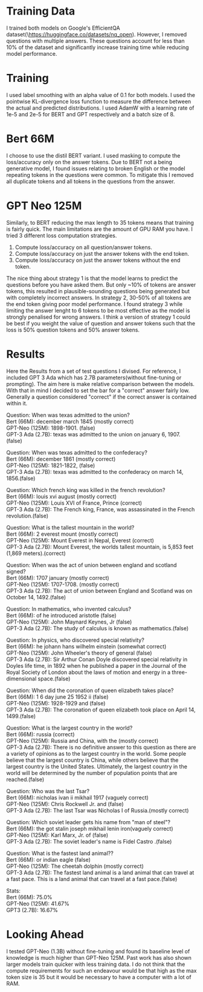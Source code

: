 # Training Data
I trained both models on Google's EfficientQA dataset(\https://huggingface.co/datasets/nq_open). However, I removed questions with multiple answers. These questions account for less than 10% of the dataset and significantly increase training time while reducing model performance.

# Training 
I used label smoothing with an alpha value of 0.1 for both models. I used the pointwise KL-divergence loss function to measure the difference between the actual and predicted distributions. I used AdamW with a learning rate of 1e-5 and 2e-5 for BERT and GPT respectively and a batch size of 8. 

# Bert 66M
I choose to use the distil BERT variant. I used masking to compute the loss/accuracy only on the answer tokens. Due to BERT not a being generative model, I found issues relating to broken English or the model repeating tokens in the questions were common. To mitigate this I removed all duplicate tokens and all tokens in the questions from the answer.

# GPT Neo 125M
Similarly, to BERT reducing the max length to 35 tokens means that training is fairly quick. The main limitations are the amount of GPU RAM you have. I tried 3 different loss computation strategies. 
1. Compute loss/accuracy on all question/answer tokens.
2. Compute loss/accuracy on just the answer tokens with the end token.
3. Compute loss/accuracy on just the answer tokens without the end token.

The nice thing about strategy 1 is that the model learns to predict the questions before you have asked them. But only ~10% of tokens are answer tokens, this resulted in plausible-sounding questions being generated but with completely incorrect answers. In strategy 2, 30-50% of all tokens are the end token giving poor model performance. I found strategy 3 while limiting the answer lenght to 6 tokens to be most effective as the model is strongly penalised for wrong answers. I think a version of strategy 1 could be best if you weight the value of question and answer tokens such that the loss is 50% question tokens and 50% answer tokens.

# Results
Here the Results from a set of test questions I divised. For reference, I included GPT 3 Ada which has 2.7B parameters(without fine-tuning or prompting). The aim here is make relative comparison between the models. With that in mind I decided to set the bar for a "correct" answer fairly low. Generally a question considered "correct" if the correct answer is contained within it.    

Question: When was texas admitted to the union?  
Bert (66M): december march 1845 (mostly correct)  
GPT-Neo (125M): 1898-1901. (false)  
GPT-3 Ada (2.7B): texas was admitted to the union on january 6, 1907. (false)  

Question: When was texas admitted to the confederacy?  
Bert (66M): december 1861 (mostly correct)  
GPT-Neo (125M): 1821-1822, (false)  
GPT-3 Ada (2.7B): texas was admitted to the confederacy on march 14, 1856.(false)  

Question: Which french king was killed in the french revolution?  
Bert (66M): louis xvi august (mostly correct)  
GPT-Neo (125M): Louis XVI of France, Prince (correct)  
GPT-3 Ada (2.7B): The French king, France, was assassinated in the French revolution.(false)  

Question: What is the tallest mountain in the world?  
Bert (66M): 2 everest mount (mostly correct)  
GPT-Neo (125M): Mount Everest in Nepal, Everest (correct)  
GPT-3 Ada (2.7B): Mount Everest, the worlds tallest mountain, is 5,853 feet (1,869 meters).(correct)  

Question: When was the act of union between england and scotland signed?  
Bert (66M): 1707 january (mostly correct)  
GPT-Neo (125M): 1707-1708. (mostly correct)  
GPT-3 Ada (2.7B): The act of union between England and Scotland was on October 14, 1492.(false)  

Question: In mathematics, who invented calculus?  
Bert (66M): of he introduced aristotle (false)  
GPT-Neo (125M): John Maynard Keynes, Jr (false)  
GPT-3 Ada (2.7B): The study of calculus is known as mathematics.(false)  

Question: In physics, who discovered special relativity?  
Bert (66M): he johann hans wilhelm einstein (somewhat correct)  
GPT-Neo (125M): John Wheeler's theory of general (false)  
GPT-3 Ada (2.7B): Sir Arthur Conan Doyle discovered special relativity in Doyles life time, in 1892 when he published a paper in the Journal of the Royal Society 
of London about the laws of motion and energy in a three-dimensional space.(false)  

Question: When did the coronation of queen elizabeth takes place?  
Bert (66M): 1 6 day june 25 1952 ii (false)  
GPT-Neo (125M): 1928-1929 and (false)  
GPT-3 Ada (2.7B): The coronation of queen elizabeth took place on April 14, 1499.(false)  

Question: What is the largest country in the world?   
Bert (66M): russia (correct)  
GPT-Neo (125M): Russia and China, with the (mostly correct)  
GPT-3 Ada (2.7B): There is no definitive answer to this question as there are a variety of opinions as to the largest country in the world. Some people believe that the largest country is China, while others believe that the largest country is the United States. Ultimately, the largest country in the world will be determined by the number of population points that are reached.(false)  

Question: Who was the last Tsar?  
Bert (66M): nicholas ivan ii mikhail 1917 (vaguely correct)  
GPT-Neo (125M): Chris Rockwell Jr. and (false)  
GPT-3 Ada (2.7B): The last Tsar was Nicholas I of Russia.(mostly correct)  

Question: Which soviet leader gets his name from "man of steel"?  
Bert (66M): the got stalin joseph mikhail lenin iron(vaguely correct)  
GPT-Neo (125M): Karl Marx, Jr. of (false)  
GPT-3 Ada (2.7B): The soviet leader's name is  Fidel Castro .(false)  

Question: What is the fastest land animal??  
Bert (66M): or indian eagle (false)   
GPT-Neo (125M): The cheetah dolphin (mostly correct)  
GPT-3 Ada (2.7B): The fastest land animal is a land animal that can travel at a fast pace. This is a land animal that can travel at a fast pace.(false)  

Stats:  
Bert (66M): 75.0%  
GPT-Neo (125M): 41.67%  
GPT3 (2.7B): 16.67%  

# Looking Ahead
I tested GPT-Neo (1.3B) without fine-tuning and found its baseline level of knowledge is much higher than GPT-Neo 125M. Past work has also shown larger models train quicker with less training data. I do not think that the compute requirements for such an endeavour would be that high as the max token size is 35 but it would be necessary to have a computer with a lot of RAM.
